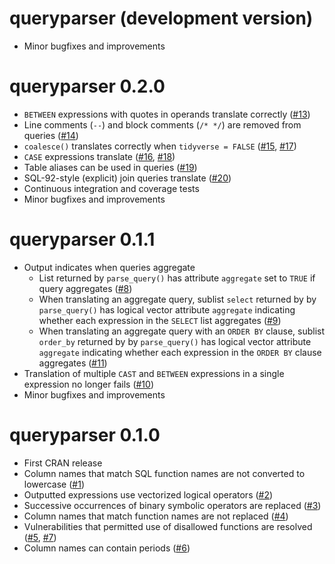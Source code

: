 # queryparser (development version)

* Minor bugfixes and improvements

# queryparser 0.2.0

* `BETWEEN` expressions with quotes in operands translate correctly ([#13](https://github.com/ianmcook/queryparser/issues/13))
* Line comments (`--`) and block comments (`/* */`) are removed from queries ([#14](https://github.com/ianmcook/queryparser/issues/14))
* `coalesce()` translates correctly when `tidyverse = FALSE` ([#15](https://github.com/ianmcook/queryparser/issues/15), [#17](https://github.com/ianmcook/queryparser/issues/17))
* `CASE` expressions translate ([#16](https://github.com/ianmcook/queryparser/issues/16), [#18](https://github.com/ianmcook/queryparser/issues/18))
* Table aliases can be used in queries ([#19](https://github.com/ianmcook/queryparser/issues/19))
* SQL-92-style (explicit) join queries translate ([#20](https://github.com/ianmcook/queryparser/issues/20))
* Continuous integration and coverage tests
* Minor bugfixes and improvements

# queryparser 0.1.1

* Output indicates when queries aggregate
  * List returned by `parse_query()` has attribute `aggregate` set to `TRUE` if query aggregates ([#8](https://github.com/ianmcook/queryparser/issues/8))
  * When translating an aggregate query, sublist `select` returned by by `parse_query()` has logical vector attribute `aggregate` indicating whether each expression in the `SELECT` list aggregates ([#9](https://github.com/ianmcook/queryparser/issues/9))
  * When translating an aggregate query with an `ORDER BY` clause, sublist `order_by` returned by by `parse_query()` has logical vector attribute `aggregate` indicating whether each expression in the `ORDER BY` clause aggregates ([#11](https://github.com/ianmcook/queryparser/issues/11))
* Translation of multiple `CAST` and `BETWEEN` expressions in a single expression no longer fails  ([#10](https://github.com/ianmcook/queryparser/issues/10))
* Minor bugfixes and improvements

# queryparser 0.1.0

* First CRAN release
* Column names that match SQL function names are not converted to lowercase ([#1](https://github.com/ianmcook/queryparser/issues/1))
* Outputted expressions use vectorized logical operators ([#2](https://github.com/ianmcook/queryparser/issues/2))
* Successive occurrences of binary symbolic operators are replaced ([#3](https://github.com/ianmcook/queryparser/issues/3))
* Column names that match function names are not replaced ([#4](https://github.com/ianmcook/queryparser/issues/4))
* Vulnerabilities that permitted use of disallowed functions are resolved ([#5](https://github.com/ianmcook/queryparser/issues/5), [#7](https://github.com/ianmcook/queryparser/issues/7))
* Column names can contain periods ([#6](https://github.com/ianmcook/queryparser/issues/6))
